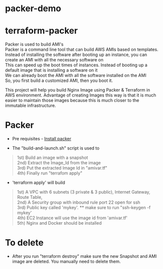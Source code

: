 # packer-demo

# terraform-packer
Packer is used to build AMI's <br /> 
Packer is a command line tool that can build AWS AMIs based on templates.<br /> 
Instead of installing the software after booting up an instance, you can create an AMI with all the necessary software on <br />
This can speed up the boot times of instances. Instead of booting up a default image that is installing a software on it <br />
We can already boot the AMI with all the software installed on the AMI <br />
So, you first build a customized AMI, then you boot it. <br />

This project will help you build Nginx Image using Packer & Terraform in AWS environment.
Advantage of creating Images this way is that it is much easier to maintain those images because this is much closer to the immutable infrastructure.

# Packer
- Pre requisites - [Install packer](https://learn.hashicorp.com/tutorials/packer/getting-started-install)

- The "build-and-launch.sh" script is used to <br />
> 1st) Build an image with a snapshot <br />
> 2nd) Extract the Image_Id from the image <br />
> 3rd) Put the extracted Image Id in "amivar.tf" <br />
> 4th) Finally run "terrafom apply" <br />
- 'terraform apply' will build <br />
> 1st) A VPC with 6 subnets (3 private & 3 public), Internet Gateway, Route Table, <br />
> 2nd) A Security group with inbound rule port 22 open for ssh <br />
> 3rd) Public key called 'mykey'. ** make sure to run "ssh-keygen -f mykey' <br />
> 4th) EC2 Instance will use the image id from 'amivar.tf' <br />
> 5th) Nginx and Docker should be installed <br />


# To delete
- After you run "terraform destroy" make sure the new Snapshot and AMI image are deleted. You manually need to delete them.
